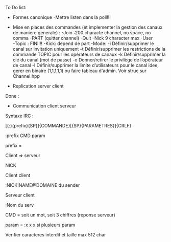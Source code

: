 To Do list:

- Formes canonique
-Mettre listen dans la poll!!!
- Mise en places des commandes (et implementer la gestion des canaux de maniere generale)
      : -Join :200 characte channel, no space, no comma
        -PART (quitter channel)
        -Quit
        -Nick   9 character max
        -User  
        -Topic : FINI!!!
        -Kick: depend de part
        -Mode: 
			-i Définir/supprimer le canal sur invitation uniquement
			-t Définir/supprimer les restrictions de la commande TOPIC pour les opérateurs de canaux
			-k Définir/supprimer la clé du canal (mot de passe)
			-o Donner/retirer le privilège de l’opérateur de canal
			-l Définir/supprimer la limite d’utilisateurs pour le canal
			idee, gerer en binaire (1,1,1,1,1) ou faire tableau d'admin. Voir struc sur Channel.hpp

- Replication server client

Done :

- Communication client serveur


Syntaxe IRC :

[{:}{prefix}{SP}]{COMMANDE}[{SP}{PARAMETRES}]{CRLF}

:prefix CMD param


 prefix = 

 Client => serveur

NICK

Client client

  :NICK!NAME@DOMAINE du sender

Serveur client

  :Nom du serv


CMD = soit un mot, soit 3 chiffres (reponse serveur)


param = :x x x si plusieurs param


Verifier caracteres interdit et taille max 512 char
